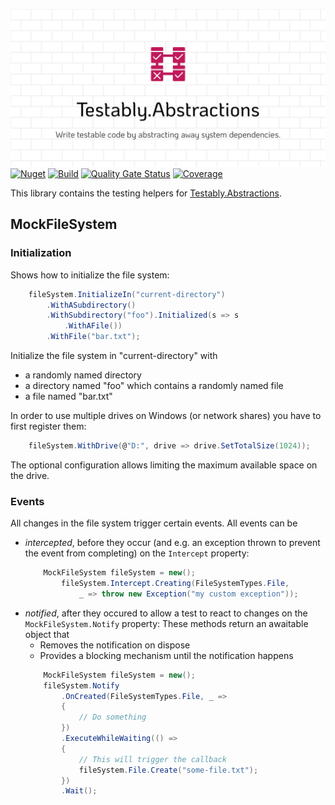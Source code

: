 ![Testably.Abstractions](https://raw.githubusercontent.com/Testably/Testably.Abstractions/main/Docs/Images/social-preview.png)
[![Nuget](https://img.shields.io/nuget/v/Testably.Abstractions.Testing)](https://www.nuget.org/packages/Testably.Abstractions.Testing)
[![Build](https://github.com/Testably/Testably.Abstractions/actions/workflows/build.yml/badge.svg)](https://github.com/Testably/Testably.Abstractions/actions/workflows/build.yml)
[![Quality Gate Status](https://sonarcloud.io/api/project_badges/measure?project=Testably_Testably.Abstractions&branch=main&metric=alert_status)](https://sonarcloud.io/summary/overall?id=Testably_Testably.Abstractions&branch=main)
[![Coverage](https://sonarcloud.io/api/project_badges/measure?project=Testably_Testably.Abstractions&branch=main&metric=coverage)](https://sonarcloud.io/summary/overall?id=Testably_Testably.Abstractions&branch=main)

This library contains the testing helpers for [Testably.Abstractions](../README.md).

## MockFileSystem

### Initialization
Shows how to initialize the file system:
```csharp
    fileSystem.InitializeIn("current-directory")
        .WithASubdirectory()
        .WithSubdirectory("foo").Initialized(s => s
            .WithAFile())
        .WithFile("bar.txt");
```
Initialize the file system in "current-directory" with
- a randomly named directory
- a directory named "foo" which contains a randomly named file
- a file named "bar.txt"

In order to use multiple drives on Windows (or network shares) you have to first register them:
```csharp
    fileSystem.WithDrive(@"D:", drive => drive.SetTotalSize(1024));
```
The optional configuration allows limiting the maximum available space on the drive.

### Events
All changes in the file system trigger certain events. All events can be
- _intercepted_, before they occur (and e.g. an exception thrown to prevent the event from completing) on the `Intercept` property:
  ```csharp
      MockFileSystem fileSystem = new();
          fileSystem.Intercept.Creating(FileSystemTypes.File,
              _ => throw new Exception("my custom exception"));
  ```
- _notified_, after they occured to allow a test to react to changes on the `MockFileSystem.Notify` property:
  These methods return an awaitable object that
  - Removes the notification on dispose
  - Provides a blocking mechanism until the notification happens
  ```csharp
      MockFileSystem fileSystem = new();
      fileSystem.Notify
          .OnCreated(FileSystemTypes.File, _ =>
          {
              // Do something
          })
          .ExecuteWhileWaiting(() =>
          {
              // This will trigger the callback
              fileSystem.File.Create("some-file.txt");
          })
          .Wait();
  ```

